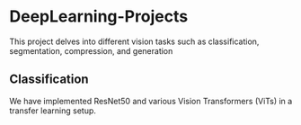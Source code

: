 # DeepLearning-Projects
This project delves into different vision tasks such as classification, segmentation, compression, and generation

## Classification
We have implemented ResNet50 and various Vision Transformers (ViTs) in a transfer learning setup.
